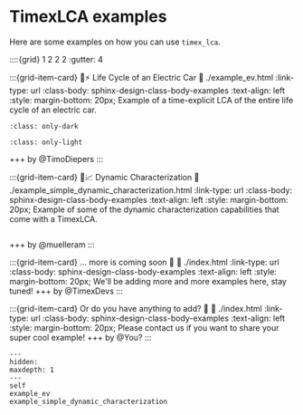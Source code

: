 # TimexLCA examples 

Here are some examples on how you can use `timex_lca`.

::::{grid} 1 2 2 2 
:gutter: 4

:::{grid-item-card} 🚗⚡ Life Cycle of an Electric Car 
:link: ./example_ev.html
:link-type: url
:class-body: sphinx-design-class-body-examples
:text-align: left
:style: margin-bottom: 20px;
Example of a time-explicit LCA of the entire life cycle of an electric car.
```{image} ./data/ev_lifecycle_dark.svg
:class: only-dark
```
```{image} ./data/ev_lifecycle_light.svg
:class: only-light
```
+++
by @TimoDiepers
:::

:::{grid-item-card} 🌿📈 Dynamic Characterization
:link: ./example_simple_dynamic_characterization.html
:link-type: url
:class-body: sphinx-design-class-body-examples
:text-align: left
:style: margin-bottom: 20px;
Example of some of the dynamic characterization capabilities that come with a TimexLCA.
```{image} ./data/dynamic_characterization.svg
```
+++
by @muelleram
:::

:::{grid-item-card} ... more is coming soon 🤗
:link: ./index.html
:link-type: url
:class-body: sphinx-design-class-body-examples
:text-align: left
:style: margin-bottom: 20px;
We'll be adding more and more examples here, stay tuned!
+++
by @TimexDevs
:::

:::{grid-item-card} Or do you have anything to add? 🧐
:link: ./index.html
:link-type: url
:class-body: sphinx-design-class-body-examples
:text-align: left
:style: margin-bottom: 20px;
Please contact us if you want to share your super cool example!
+++
by @You?
:::


```{toctree}
---
hidden: 
maxdepth: 1
---
self
example_ev
example_simple_dynamic_characterization
```